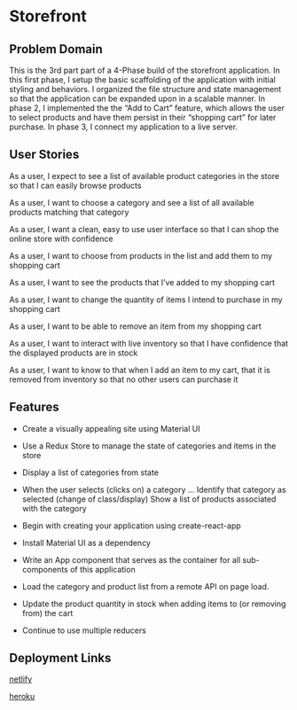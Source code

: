 # Storefront

## Problem Domain

This is the 3rd part part of a 4-Phase build of the storefront application. In this first phase, I setup the basic scaffolding of the application with initial styling and behaviors. I organized the file structure and state management so that the application can be expanded upon in a scalable manner. In phase 2, I implemented the the “Add to Cart” feature, which allows the user to select products and have them persist in their “shopping cart” for later purchase. In phase 3, I connect my application to a live server. 

## User Stories

As a user, I expect to see a list of available product categories in the store so that I can easily browse products

As a user, I want to choose a category and see a list of all available products matching that category

As a user, I want a clean, easy to use user interface so that I can shop the online store with confidence

As a user, I want to choose from products in the list and add them to my shopping cart

As a user, I want to see the products that I’ve added to my shopping cart 

As a user, I want to change the quantity of items I intend to purchase in my shopping cart

As a user, I want to be able to remove an item from my shopping cart


As a user, I want to interact with live inventory so that I have confidence that the displayed products are in stock

As a user, I want to know to that when I add an item to my cart, that it is removed from inventory so that no other users can purchase it

## Features

* Create a visually appealing site using Material UI

* Use a Redux Store to manage the state of categories and items in the store

* Display a list of categories from state

* When the user selects (clicks on) a category …
  Identify that category as selected (change of class/display)
  Show a list of products associated with the category

* Begin with creating your application using create-react-app

* Install Material UI as a dependency

* Write an App component that serves as the container for all sub-components of this application

* Load the category and product list from a remote API on page load.

* Update the product quantity in stock when adding items to (or removing from) the cart

* Continue to use multiple reducers


## Deployment Links

[netlify](https://plantopia-storefront.netlify.app/)

[heroku](https://creager-storefront-server.herokuapp.com/)